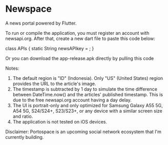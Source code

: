 # Newspace

A news portal powered by Flutter.

To run or compile the application, you must register an account with newsapi.org.
After that, create a new dart file to paste this code below:

class APIs {
  static String newsAPIkey = <PASTE-YOUR-API-KEY> ;
}

Or you can download the app-release.apk directly by pulling this code

Notes:
1. The default region is "ID" (Indonesia). Only "US" (United States) region provides the URL to the article's image.
2. The timestamp is subtracted by 1 day to simulate the time difference between DateTime.now() and the articles' published timestamp. 
   This is due to the free newsapi.org account having a day delay.
3. The UI is portrait-only and only optimized for Samsung Galaxy A55 5G, A54 5G, S24/S24+, S23/S23+, or any device with a similar screen size and ratio.
4. The application is not tested on iOS devices.

Disclaimer:
Portospace is an upcoming social network ecosystem that I'm currently building.
